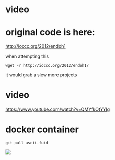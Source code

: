 

# video
# original code is here:

http://ioccc.org/2012/endoh1

when attempting this 

`wget -r http://ioccc.org/2012/endoh1/`

it would grab a slew more projects


# video

https://www.youtube.com/watch?v=QMYfkOtYYlg

# docker container
`git pull ascii-fuid`

![](https://upload.dragonwrench.com/uploads/ascii-fluid.gif)
